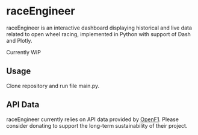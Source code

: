 # raceEngineer

raceEngineer is an interactive dashboard displaying historical and live data related to open wheel racing, implemented in Python with support of Dash and Plotly.

Currently WIP

## Usage

Clone repository and run file main.py.

## API Data

raceEngineer currently relies on API data provided by [OpenF1](https://github.com/br-g/openf1).
Please consider donating to support the long-term sustainability of their project.

